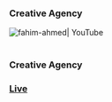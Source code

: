 
### Creative Agency
<img align="left" alt="fahim-ahmed| YouTube"  src="https://i.imgur.com/kcVk7eP.png" />
<br/>
<br/>


### Creative Agency

### [Live]( https://creative-agency-dhaka.web.app/)

